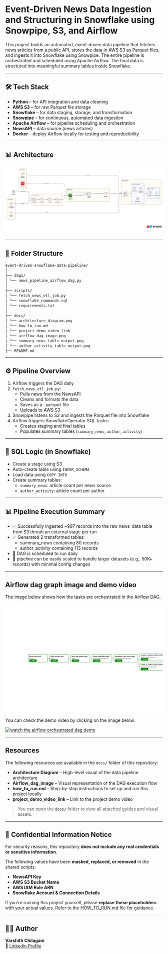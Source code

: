 # Event-Driven News Data Ingestion and Structuring in Snowflake using Snowpipe, S3, and Airflow

This project builds an automated, event-driven data pipeline that fetches news articles from a public API, stores the data in AWS S3 as Parquet files, and ingests it into Snowflake using Snowpipe. The entire pipeline is orchestrated and scheduled using Apache Airflow. The final data is structured into meaningful summary tables inside Snowflake.

---

## 🛠️ Tech Stack

- **Python** – for API integration and data cleaning
- **AWS S3** – for raw Parquet file storage
- **Snowflake** – for data staging, storage, and transformation
- **Snowpipe** – for continuous, automated data ingestion
- **Apache Airflow** – for pipeline scheduling and orchestration
- **NewsAPI** – data source (news articles)
- **Docker** – deploy Airflow locally for testing and reproducibility

---

## 📊 Architecture

![Architecture Diagram](./docs/architecture_diagram.png)

---

## 📂 Folder Structure

```
event-driven-snowflake-data-pipeline/
│
├── dags/
│ └── news_pipeline_airflow_dag.py
│
├── scripts/
│ └── fetch_news_etl_job.py 
│ └── snowflake_commands.sql 
│ └── requirements.txt
│
├── docs/
│ └── architecture_diagram.png
│ └── how_to_run.md
│ └── project_demo_video_link
│ └── airflow_dag_image.png
│ └── summary_news_table_output.png
│ └── author_activity_table_output.png
├── README.md 
```

---

## ⚙️ Pipeline Overview

1. Airflow triggers the DAG daily
2. `fetch_news_etl_job.py`:
   - Pulls news from the NewsAPI
   - Cleans and formats the data
   - Saves as a `.parquet` file
   - Uploads to AWS S3
3. Snowpipe listens to S3 and ingests the Parquet file into Snowflake
4. Airflow triggers SnowflakeOperator SQL tasks:
   - Creates staging and final tables
   - Populates summary tables (`summary_news`, `author_activity`)

---

## 📝 SQL Logic (in Snowflake)

- Create a stage using S3
- Auto-create table using `INFER_SCHEMA`
- Load data using `COPY INTO`
- Create summary tables:
  - `summary_news`: article count per news source
  - `author_activity`: article count per author

 ---

## 📊 Pipeline Execution Summary

- ✅ Successfully ingested ~997 records into the raw news_data table from S3 throuh an external stage per run
- ✅ Generated 2 transformed tables:
  - summary_news containing 80 records
  - author_activity containing 113 records
- 🔁 DAG is scheduled to run daily
- 🧱 pipeline can be easily scaled to handle larger datasets (e.g., 50K+ records) with minimal config changes

 ---

 ## Airflow dag graph image and demo video

 The image below shows how the tasks are orchestrated in the Airflow DAG.

 ![airflow_dag_image](./docs/airflow_dag_image.png)

 You can check the demo video by clicking on the image below:

 [![watch the airflow orchestrated dag demo](https://img.youtube.com/vi/wNt7pOgXprw/0.jpg)](https://youtu.be/wNt7pOgXprw)

---

## Resources

The following resources are available in the `docs/` folder of this repository:

-  **Architecture Diagram** – High-level visual of the data pipeline architecture
-  **Airflow_dag_image** – Visual representation of the DAG execution flow
-  **how_to_run.md** – Step-by-step instructions to set up and run this project locally
-  **project_demo_video_link** – Link to the project demo video

> You can open the [`docs/`](./docs) folder to view all attached guides and visual assets.

--- 

## 🔐 Confidential Information Notice

For security reasons, this repository **does not include any real credentials or sensitive information**.

The following values have been **masked, replaced, or removed** in the shared scripts:

-  **NewsAPI Key**
-  **AWS S3 Bucket Name**
-  **AWS IAM Role ARN**
-  **Snowflake Account & Connection Details**

If you're running this project yourself, please **replace these placeholders** with your actual values. Refer to the [HOW_TO_RUN.md](./docs/how_to_run.md) file for guidance.

---

 ## 👨‍💻 Author

**Varshith Chilagani**  
🔗 [Linkedin Profile](www.linkedin.com/in/varshith-chilagani)






